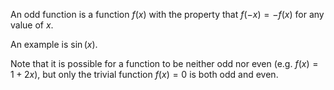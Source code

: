 An odd function is a function $f(x)$ with the property that $f(-x)=-f(x)$ for any value of $x$.

An example is $\sin(x)$.

Note that it is possible for a function to be neither odd nor even (e.g. $f(x)=1+2x$), but only the trivial function $f(x)=0$ is both odd and even.
